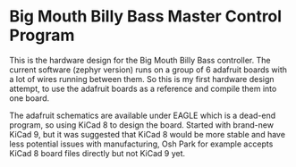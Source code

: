 # Big Mouth Billy Bass Master Control Program

This is the hardware design for the Big Mouth Billy Bass controller.  The current
software (zephyr version) runs on a group of 6 adafruit boards with a lot of
wires running between them.  So this is my first hardware design attempt, to use
the adafruit boards as a reference and compile them into one board.

The adafruit schematics are available under EAGLE which is a dead-end program, so
using KiCad 8 to design the board.  Started with brand-new KiCad 9, but it was
suggested that KiCad 8 would be more stable and have less potential issues with
manufacturing, Osh Park for example accepts KiCad 8 board files directly but not
KiCad 9 yet.
